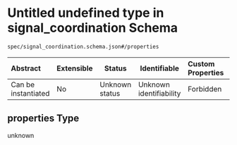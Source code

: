 # Untitled undefined type in signal_coordination Schema

```txt
spec/signal_coordination.schema.json#/properties
```




| Abstract            | Extensible | Status         | Identifiable            | Custom Properties | Additional Properties | Access Restrictions | Defined In                                                                                            |
| :------------------ | ---------- | -------------- | ----------------------- | :---------------- | --------------------- | ------------------- | ----------------------------------------------------------------------------------------------------- |
| Can be instantiated | No         | Unknown status | Unknown identifiability | Forbidden         | Allowed               | none                | [signal_coordination.schema.json\*](../../out/signal_coordination.schema.json "open original schema") |

## properties Type

unknown
